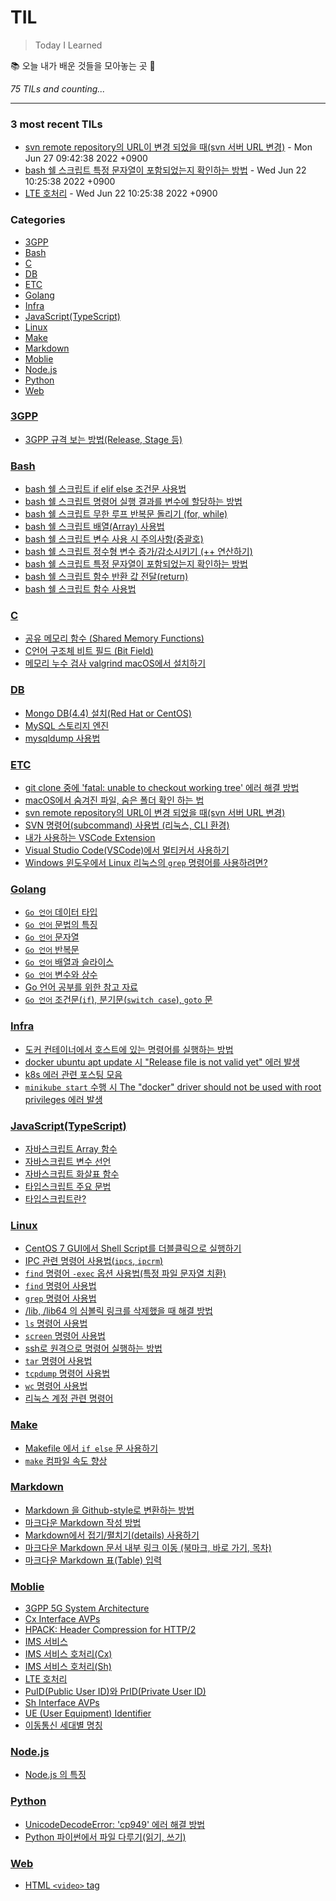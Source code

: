 # TIL
> Today I Learned

📚 오늘 내가 배운 것들을 모아놓는 곳 🙏


_75 TILs and counting..._

---

### 3 most recent TILs

- [svn remote repository의 URL이 변경 되었을 때(svn 서버 URL 변경)](ETC/svn_remote의_주소_변경.md) - Mon Jun 27 09:42:38 2022 +0900
- [bash 쉘 스크립트 특정 문자열이 포함되었는지 확인하는 방법](Bash/bash_특정_문자열_포함_확인.md) - Wed Jun 22 10:25:38 2022 +0900
- [LTE 호처리](Moblie/LTE_호처리.md) - Wed Jun 22 10:25:38 2022 +0900

### Categories

- [3GPP](#3GPP)
- [Bash](#Bash)
- [C](#C)
- [DB](#DB)
- [ETC](#ETC)
- [Golang](#Golang)
- [Infra](#Infra)
- [JavaScript(TypeScript)](#JavaScript(TypeScript))
- [Linux](#Linux)
- [Make](#Make)
- [Markdown](#Markdown)
- [Moblie](#Moblie)
- [Node.js](#Node.js)
- [Python](#Python)
- [Web](#Web)

### [3GPP](#3GPP)
- [3GPP 규격 보는 방법(Release, Stage 등)](3GPP/3gpp_규격_보는_방법.md)

### [Bash](#Bash)
- [bash 쉘 스크립트 if elif else 조건문 사용법](Bash/bash_if_else_사용법.md)
- [bash 쉘 스크립트 명령어 실행 결과를 변수에 할당하는 방법](Bash/bash_명령어_실행결과_변수_할당.md)
- [bash 쉘 스크립트 무한 루프 반복문 돌리기 (for, while)](Bash/bash_무한루프.md)
- [bash 쉘 스크립트 배열(Array) 사용법](Bash/bash_배열_사용법.md)
- [bash 쉘 스크립트 변수 사용 시 주의사항(중괄호)](Bash/bash_변수_사용_시_주의사항(중괄호).md)
- [bash 쉘 스크립트 정수형 변수 증가/감소시키기 (++ 연산하기)](Bash/bash_정수형_변수_증감.md)
- [bash 쉘 스크립트 특정 문자열이 포함되었는지 확인하는 방법](Bash/bash_특정_문자열_포함_확인.md)
- [bash 쉘 스크립트 함수 반환 값 전달(return)](Bash/bash_함수_반환값(리턴).md)
- [bash 쉘 스크립트 함수 사용법](Bash/bash_함수_사용법.md)

### [C](#C)
- [공유 메모리 함수 (Shared Memory Functions)](C/shared_memory_functions.md)
- [C언어 구조체 비트 필드 (Bit Field)](C/struct_bit_field.md)
- [메모리 누수 검사 valgrind macOS에서 설치하기](C/메모리_누수_검사_valgrind_macOS_설치.md)

### [DB](#DB)
- [Mongo DB(4.4) 설치(Red Hat or CentOS)](DB/MongoDB_설치.md)
- [MySQL 스토리지 엔진](DB/MySQL_스토리지_엔진.md)
- [mysqldump 사용법](DB/mysqldump_사용법.md)

### [ETC](#ETC)
- [git clone 중에 'fatal: unable to checkout working tree' 에러 해결 방법](ETC/git_fatal_unable_to_checkout_working_tree_해결법.md)
- [macOS에서 숨겨진 파일, 숨은 폴더 확인 하는 법](ETC/macOS_숨겨진파일_보기.md)
- [svn remote repository의 URL이 변경 되었을 때(svn 서버 URL 변경)](ETC/svn_remote의_주소_변경.md)
- [SVN 명령어(subcommand) 사용법 (리눅스, CLI 환경)](ETC/svn_subcommand_사용법.md)
- [내가 사용하는 VSCode Extension](ETC/vscode_extension.md)
- [Visual Studio Code(VSCode)에서 멀티커서 사용하기](ETC/vscode_멀티커서.md)
- [Windows 윈도우에서 Linux 리눅스의 `grep` 명령어를 사용하려면?](ETC/윈도우에서_grep_사용법(findstr).md)

### [Golang](#Golang)
- [`Go 언어` 데이터 타입](Golang/Go_데이터_타입.md)
- [`Go 언어` 문법의 특징](Golang/Go_문법_특징.md)
- [`Go 언어` 문자열](Golang/Go_문자열.md)
- [`Go 언어` 반복문](Golang/Go_반복문.md)
- [`Go 언어` 배열과 슬라이스](Golang/Go_배열과_슬라이스.md)
- [`Go 언어` 변수와 상수](Golang/Go_변수와_상수.md)
- [Go 언어 공부를 위한 참고 자료](Golang/Go_언어_공부.md)
- [`Go 언어` 조건문(`if`), 분기문(`switch case`), `goto` 문](Golang/Go_조건문_분기문_goto.md)

### [Infra](#Infra)
- [도커 컨테이너에서 호스트에 있는 명령어를 실행하는 방법](Infra/cmd_run_on_host_from_container.md)
- [docker ubuntu apt update 시 "Release file is not valid yet" 에러 발생](Infra/docker_ubuntu_apt_update_실패시.md)
- [k8s 에러 관련 포스팅 모음](Infra/k8s_에러_관련.md)
- [`minikube start` 수행 시 The "docker" driver should not be used with root privileges 에러 발생](Infra/minikube_start_docker_should_not_be_used_with_root.md)

### [JavaScript(TypeScript)](#JavaScript(TypeScript))
- [자바스크립트 Array 함수](JavaScript(TypeScript)/JavaScript_Array.md)
- [자바스크립트 변수 선언](JavaScript(TypeScript)/JavaScript_변수_선언.md)
- [자바스크립트 화살표 함수](JavaScript(TypeScript)/JavaScript_화살표_함수.md)
- [타입스크립트 주요 문법](JavaScript(TypeScript)/TypeScript_주요_문법.md)
- [타입스크립트란?](JavaScript(TypeScript)/TypeScript란.md)

### [Linux](#Linux)
- [CentOS 7 GUI에서 Shell Script를  더블클릭으로 실행하기](Linux/CentOS_7_shell_script_gui_더블클릭_실행.md)
- [IPC 관련 명령어 사용법(`ipcs`, `ipcrm`)](Linux/IPC_관련_명령어_사용법_ipcs_ipcrm.md)
- [`find` 명령어 `-exec` 옵션 사용법(특정 파일 문자열 치환)](Linux/find_명령어_exec_옵션_사용법(특정_파일_문자열_치환).md)
- [`find` 명령어 사용법](Linux/find_명령어_사용법.md)
- [`grep` 명령어 사용법](Linux/grep_명령어_사용법.md)
- [/lib, /lib64 의 심볼릭 링크를 삭제했을 때 해결 방법](Linux/lib_심볼릭_링크를_삭제했을_때.md)
- [`ls` 명령어 사용법](Linux/ls_명령어_사용법.md)
- [`screen` 명령어 사용법](Linux/screen_명령어_사용법.md)
- [ssh로 원격으로 명령어 실행하는 방법](Linux/ssh로_원격_명령_실행.md)
- [`tar` 명령어 사용법](Linux/tar_명령어_사용법.md)
- [`tcpdump` 명령어 사용법](Linux/tcpdump_명령어_사용법.md)
- [`wc` 명령어 사용법](Linux/wc_명령어_사용법.md)
- [리눅스 계정 관련 명령어](Linux/리눅스_계정_관련_명령어.md)

### [Make](#Make)
- [Makefile 에서 `if else` 문 사용하기](Make/Makefile_if_else.md)
- [`make` 컴파일 속도 향상](Make/make_컴파일_속도_향상.md)

### [Markdown](#Markdown)
- [Markdown 을 Github-style로 변환하는 방법](Markdown/How_To_Convert_Markdown_To_HTML_Github_Style.md)
- [마크다운 Markdown 작성 방법](Markdown/How_to_Write_with_Markdown.md)
- [Markdown에서 접기/펼치기(details) 사용하기](Markdown/Markdown에서_접기_펼치기(details)_사용하기.md)
- [마크다운 Markdown 문서 내부 링크 이동 (북마크, 바로 가기, 목차)](Markdown/문서_내부_링크_이동.md)
- [마크다운 Markdown 표(Table) 입력](Markdown/표_입력.md)

### [Moblie](#Moblie)
- [3GPP 5G System Architecture](Moblie/3GPP_5G_System_Architecture.md)
- [Cx Interface AVPs](Moblie/Cx_interface_AVPs.md)
- [HPACK: Header Compression for HTTP/2](Moblie/HPACK(HTTP2).md)
- [IMS 서비스](Moblie/IMS_서비스.md)
- [IMS 서비스 호처리(Cx)](Moblie/IMS_서비스_호처리_Cx.md)
- [IMS 서비스 호처리(Sh)](Moblie/IMS_서비스_호처리_Sh.md)
- [LTE 호처리](Moblie/LTE_호처리.md)
- [PuID(Public User ID)와 PrID(Private User ID)](Moblie/PrID와_PuID.md)
- [Sh Interface AVPs](Moblie/Sh_interface_AVPs.md)
- [UE (User Equipment) Identifier](Moblie/User_Equipment.md)
- [이동통신 세대별 명칭](Moblie/이동통신_세대별_명칭.md)

### [Node.js](#Node.js)
- [Node.js 의 특징](Node.js/Nodejs의_특징.md)

### [Python](#Python)
- [UnicodeDecodeError: 'cp949' 에러 해결 방법](Python/UnicodeDecodeError_cp949_해결방법.md)
- [Python 파이썬에서 파일 다루기(읽기, 쓰기)](Python/파이썬에서_파일_다루기.md)

### [Web](#Web)
- [HTML `<video>` tag](Web/html_video_tag.md)

[1]: https://simonwillison.net/2020/Apr/20/self-rewriting-readme/
[2]: https://github.com/jbranchaud/til
[3]: https://github.com/cflynn07/github-action-til-autoformat-readme

